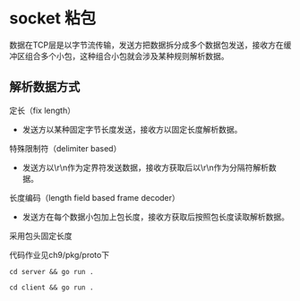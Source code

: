 #  socket 粘包
数据在TCP层是以字节流传输，发送方把数据拆分成多个数据包发送，接收方在缓冲区组合多个小包，这种组合小包就会涉及某种规则解析数据。

## 解析数据方式

定长（fix length）
 * 发送方以某种固定字节长度发送，接收方以固定长度解析数据。

特殊限制符（delimiter based）
 * 发送方以\r\n作为定界符发送数据，接收方获取后以\r\n作为分隔符解析数据。
 
长度编码（length field based frame decoder）
 * 发送方在每个数据小包加上包长度，接收方获取后按照包长度读取解析数据。

采用包头固定长度

代码作业见ch9/pkg/proto下
```shell script
cd server && go run .
```

```shell script
cd client && go run .
```